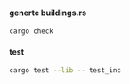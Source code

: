 #### generte buildings.rs
```bash
cargo check
```

#### test
```bash
cargo test --lib -- test_inc 
```